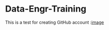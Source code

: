 # Data-Engr-Training
This is a test for creating GitHub account
:[image](https://i.pinimg.com/736x/ab/70/59/ab705996200cbb479af65ec6861844e6.jpg)
